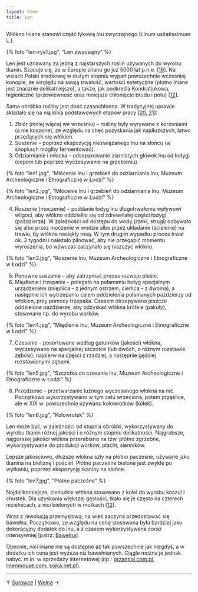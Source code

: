 ```yaml
---
layout: base
title: Len
---
```


Włókno lniane stanowi część łykową lnu zwyczajnego (Linum usitatissimum L.).

{% foto "len-rys1.jpg", "Len zwyczajny" %}

Len jest uznawany za jedną z najstarszych roślin używanych do wyrobu tkanin. Szacuje się, że w Europie znano go już 5000 lat p.n.e. [[19][bibliografia]]. Na wsiach Polski środkowej w dużym stopniu wyparł powszechnie wcześniej konopie, ze względu na swoją trwałość, wartości estetyczne (płótno lniane jest znacznie delikatniejsze), a także, jak podkreśla Kondratiukowa, higieniczne (przewiewność oraz mniejsze chłonięcie brudu i potu) [[12][bibliografia]].

Sama obróbka rośliny jest dość czasochłonna. W tradycyjnej uprawie składało się na nią kilka podstawowych etapów pracy [[20, 21][bibliografia]]:

1. Zbiór (mniej więcej we wrześniu) – rośliny były wyrywane z korzeniami (a nie koszone), ze względu na chęć pozyskania jak najdłuższych, łatwo przędących się włókien.
2. Suszenie – poprzez ekspozycję niezwiązanego lnu na słońcu (w snopkach mógłby fermentować).
3. Odziarnianie i młocka – odseparowanie ziarnistych główek lnu od łodygi (cepem lub poprzez wyczesywanie na grzebieniu).

{% foto "len1.jpg", "Młócenie lnu i grzebień do odziarniania lnu, Muzeum Archeologiczne i Etnograficzne w Łodzi" %}

{% foto "len2.jpg", "Młócenie lnu i grzebień do odziarniania lnu, Muzeum Archeologiczne i Etnograficzne w Łodzi" %}

4. Roszenie (moczenie) – poddanie łodyg lnu długotrwałemu wpływowi wilgoci, aby włókno oddzieliło się od zdrewniałej części łodygi (paździerza). W zależności od dostępu do wody (rzeki, strugi) odbywało się albo przez moczenie w wodzie albo przez układanie (ścielenie) na trawie, by włókna nasiąkły rosą. W tym drugim wypadku proces trwał ok. 3 tygodni i należało pilnować, aby nie przegapić momentu wyroszenia, bo wówczas zaczynało się niszczyć włókno. 

{% foto "len3.jpg", "Roszenie lnu, Muzeum Archeologiczne i Etnograficzne w Łodzi" %}

5. Ponowne suszenie – aby zatrzymać proces rozwoju pleśni.
6. Międlenie i trzepanie – polegało na połamaniu łodyg specjalnym urządzeniem (międlica – z jednym ostrzem, cierlica – z dwoma), a następnie ich wytrzepaniu celem oddzielenia połamanych paździerzy od włókien, przy pomocy trzepaka.
Czasem otrzepywano jeszcze oddzielone paździerze, aby odzyskać włókna krótkie (pakuły), stosowane np. do wyrobu worków. 

{% foto "len4.jpg", "Międlenie lnu, Muzeum Archeologiczne i Etnograficzne w Łodzi" %}

7. Czesanie – posortowane według gatunków (jakości) włókna, wyczesywano na specjalnej szczotce (lub dwóch, o różnym rozstawie zębów), najpierw na części z rzadziej, a następnie gęściej rozstawionymi zębami.

{% foto "len5.jpg", "Szczotka do czesania lnu, Muzeum Archeologiczne i Etnograficzne w Łodzi" %}

8. Przędzenie – przetwarzanie luźnego wyczesanego włókna na nić. Początkowo wykorzystywano w tym celu wrzeciona, potem przęślice, ale w XIX w. powszechnie używano kołowrotków (kółek).

{% foto "len6.jpg", "Kołowrotek" %}

Len może być, w zależności od stopnia obróbki, wykorzystywany do wyrobu tkanin różnej jakości i o różnym stopniu delikatności. Najgrubsze, najgorszej jakości włókna przerabiano na tzw. płótno zgrzebne, wykorzystywane do produkcji worków, płacht, sienników.

Lepsze jakościowo, dłuższe włókna szły na płótno pacześne, używane jako tkanina na bieliznę i pościel. Płótno pacześne bielone jest zwykle po wytkaniu, poprzez ekspozycję tkaniny na słońce.

{% foto "len7.jpg", "Płótno pacześne" %}

Najdelikatniejsze, cieniutkie włókna stosowano z kolei do wyrobu koszul i chustek. Dla uzyskania większej gęstości, tkało się je często na czterech nicielnicach, z nici bielonych w motkach [[12][bibliografia]].

Wraz z rewolucją przemysłową, na wieś zaczyna przedostawać się bawełna. Początkowo, ze względu na cenę stosowana była bardziej jako dekoracyjny dodatek do lnu, a z czasem wykorzystywana coraz intensywniej [patrz: [Bawełna](/surowce/bawelna/#main)].

Obecnie, nici lniane nie są dostępne aż tak powszechnie jak niegdyś, a w dodatku ich cena jest wyższa niż bawełnianych. Ciągle można je jednak nabyć. m.in. w sprzedaży internetowej (np.: [grzanpol.com.pl](http://grzanpol.com.pl), [linenmouse.com](http://www.linenmouse.com), [sojka.net.pl](http://www.sojka.net.pl)).

---

↑ [Surowce](/surowce/#main) | [Wełna](/surowce/welna/#main) →

[bibliografia]: /bibliografia/#main
